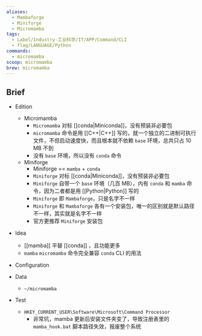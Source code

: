 ```yaml
---
aliases:
  - Mambaforge
  - Miniforge
  - Micromamba
tags:
  - Label/Industry-工业科学/IT/APP/Command/CLI
  - flag/LANGUAGE/Python
commands:
  - micromamba
scoop: micromamba
brew: micromamba
---
```


## Brief

- Edition
    - Micromamba
        - `Micromamba` 对标 [[conda|Miniconda]]，没有预装非必要包
        - `micromamba` 命令是用 [[C++|C++]] 写的，就一个独立的二进制可执行文件，不但启动速度快，而且根本就不依赖 `base` 环境，总共只占 10 MB 不到
        - 没有 `base` 环境，所以没有 `conda` 命令
    - Miniforge
        - Miniforge == `mamba` + `conda`
        - `Miniforge` 对标 [[conda|Miniconda]]，没有预装非必要包
        - `Miniforge` 自带一个 `base` 环境（几百 MB），内有 `conda` 和 `mamba` 命令，因为二者都是用 [[Python|Python]] 写的
        - `Miniforge` 即 `Mambaforge`，只是名字不一样
        - `Miniforge` 和 `Mambaforge` 各有一个安装包，唯一的区别就是默认路径不一样，其实就是名字不一样
        - 官方更推荐 `Miniforge` 安装包

- Idea
    - [[mamba]] 平替 [[conda]] ，且功能更多
    - `mamba` `micromamba` 命令完全兼容 `conda` CLI 的用法

- Configuration

- Data
    - `~/micromamba`

- Test
    - `HKEY_CURRENT_USER\Software\Microsoft\Command Processor`
        - 非常坑，mamba 更新后安装文件夹变了，导致注册表里的 `mamba_hook.bat` 脚本路径失效，报废整个系统
